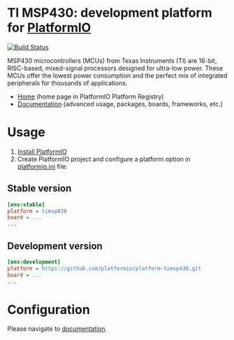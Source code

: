 # TI MSP430: development platform for [PlatformIO](http://platformio.org)

[![Build Status](https://github.com/platformio/platform-timsp430/workflows/Examples/badge.svg)](https://github.com/platformio/platform-timsp430/actions)

MSP430 microcontrollers (MCUs) from Texas Instruments (TI) are 16-bit, RISC-based, mixed-signal processors designed for ultra-low power. These MCUs offer the lowest power consumption and the perfect mix of integrated peripherals for thousands of applications.

* [Home](http://platformio.org/platforms/timsp430) (home page in PlatformIO Platform Registry)
* [Documentation](http://docs.platformio.org/page/platforms/timsp430.html) (advanced usage, packages, boards, frameworks, etc.)

# Usage

1. [Install PlatformIO](http://platformio.org)
2. Create PlatformIO project and configure a platform option in [platformio.ini](http://docs.platformio.org/page/projectconf.html) file:

## Stable version

```ini
[env:stable]
platform = timsp430
board = ...
...
```

## Development version

```ini
[env:development]
platform = https://github.com/platformio/platform-timsp430.git
board = ...
...
```

# Configuration

Please navigate to [documentation](http://docs.platformio.org/page/platforms/timsp430.html).

